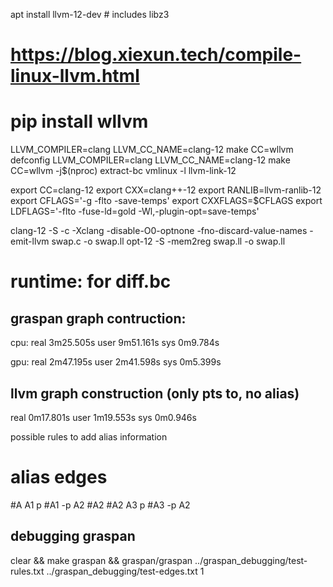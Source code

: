 apt install llvm-12-dev # includes libz3

# https://blog.xiexun.tech/compile-linux-llvm.html
# pip install wllvm

LLVM_COMPILER=clang LLVM_CC_NAME=clang-12 make CC=wllvm defconfig
LLVM_COMPILER=clang LLVM_CC_NAME=clang-12 make CC=wllvm -j$(nproc)
extract-bc vmlinux -l llvm-link-12

export CC=clang-12
export CXX=clang++-12
export RANLIB=llvm-ranlib-12
export CFLAGS='-g -flto -save-temps'
export CXXFLAGS=$CFLAGS
export LDFLAGS='-flto -fuse-ld=gold -Wl,-plugin-opt=save-temps'

clang-12 -S -c -Xclang -disable-O0-optnone -fno-discard-value-names -emit-llvm swap.c -o swap.ll
opt-12 -S -mem2reg swap.ll -o swap.ll

# runtime: for diff.bc
## graspan graph contruction:
cpu: 
real    3m25.505s
user    9m51.161s
sys     0m9.784s

gpu:
real    2m47.195s
user    2m41.598s
sys     0m5.399s

## llvm graph construction (only pts to, no alias)
real    0m17.801s
user    1m19.553s
sys     0m0.946s

possible rules to add alias information
# alias edges
#A	A1	p
#A1	-p	A2
#A2
#A2	A3	p
#A3	-p	A2

## debugging graspan
clear && make graspan && graspan/graspan ../graspan_debugging/test-rules.txt ../graspan_debugging/test-edges.txt 1
